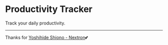 # Productivity Tracker

Track your daily productivity.

---

Thanks for [Yoshihide Shiono - Nextron](https://github.com/saltyshiomix/nextron)💕
